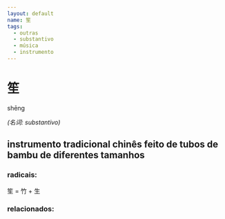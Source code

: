 ```yaml
--- 
layout: default
name: 笙 
tags: 
  - outras
  - substantivo
  - música
  - instrumento
--- 
```

# 笙 
shēng  
 
*(名词: substantivo)*  
## instrumento tradicional chinês feito de tubos de bambu de diferentes tamanhos 
### radicais: 
笙 = 竹 + 生  
### relacionados: 
